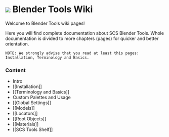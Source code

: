 # ![](https://github.com/SCSSoftware/BlenderTools/blob/master/addon/io_scs_tools/ui/icons/.icon_scs_bt_logo.png?raw=true) Blender Tools Wiki
Welcome to Blender Tools wiki pages!

Here you will find complete documentation about SCS Blender Tools. Whole documentation is divided to more chapters (pages) for quicker and better orientation.

`NOTE: We strongly advise that you read at least this pages: Installation, Terminology and Basics.`

### Content

* Intro
 * [[Installation]]
 * [[Terminology and Basics]]
*  Custom Palettes and Usage
 * [[Global Settings]]
 * [[Models]]
 * [[Locators]]
 * [[Root Objects]]
 * [[Materials]]
 * [[SCS Tools Shelf]]